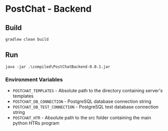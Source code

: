 # PostChat - Backend

## Build
`gradlew clean build`

## Run
`java -jar .\compiled\PostChatBackend-0.0.1.jar`

### Environment Variables 
* `POSTCHAT_TEMPLATES` - Absolute path to the directory containing server's templates
* `POSTCHAT_DB_CONNECTION` - PostgreSQL database connection string
* `POSTCHAT_DB_TEST_CONNECTION` - PostgreSQL test database connection string
* `POSTCHAT_HTR` - Absolute path to the src folder containing the main python HTRs program
